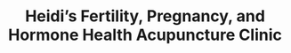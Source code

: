 ---
title: "Heidi’s Fertility, Pregnancy, and Hormone Health Acupuncture Clinic"
description: |
  We are here for you, from your very first period to menopause and all the time in between.
button:
  enable: true
  label: "Schedule an Appointment"
  link: "/schedule-appointment"
image: "images/service-1.png"
enable: true
---